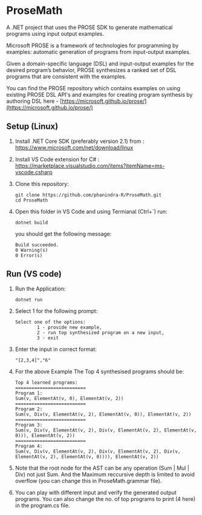 # ProseMath
A .NET project that uses the PROSE SDK to generate mathematical programs using input output examples.

Microsoft PROSE is a framework of technologies for programming by examples: automatic generation of programs from input-output examples.

Given a domain-specific language (DSL) and input-output examples for the desired program’s behavior, PROSE synthesizes a ranked set of DSL programs that are consistent with the examples.

You can find the PROSE repository which contains examples on using existing PROSE DSL API's and examples for creating program synthesis by authoring DSL here - 
[https://microsoft.github.io/prose/](https://microsoft.github.io/prose/)

## Setup (Linux)


1.  Install .NET Core SDK (preferably version 2.1) from : https://www.microsoft.com/net/download/linux

1.  Install VS Code extension for C# : https://marketplace.visualstudio.com/items?itemName=ms-vscode.csharp

1. Clone this repository:

    ```
    git clone https://github.com/phanindra-R/ProseMath.git
    cd ProseMath
    ```
    
1. Open this folder in VS Code and using Termianal (Ctrl+`) run:

    ```
    dotnet build
    ```
    
   you should get the following message:
    ```
    Build succeeded.
    0 Warning(s)
    0 Error(s)
    ```

## Run (VS code)

1. Run the Application:

    ```
    dotnet run
    ```
1. Select 1 for the following prompt:

    ```
    Select one of the options: 
            1 - provide new example, 
            2 - run top synthesized program on a new input, 
            3 - exit
    ```
1. Enter the input in correct format:

    ```
    "[2,3,4]","6"
    ```
1. For the above Example The Top 4 synthesised programs should be: 

    ```
    Top 4 learned programs:
    ==========================
    Program 1: 
    Sum(v, ElementAt(v, 0), ElementAt(v, 2))
    ==========================
    Program 2: 
    Sum(v, Div(v, ElementAt(v, 2), ElementAt(v, 0)), ElementAt(v, 2))
    ==========================
    Program 3: 
    Sum(v, Div(v, ElementAt(v, 2), Div(v, ElementAt(v, 2), ElementAt(v, 0))), ElementAt(v, 2))
    ==========================
    Program 4: 
    Sum(v, Div(v, ElementAt(v, 2), Div(v, ElementAt(v, 2), Div(v, ElementAt(v, 2), ElementAt(v, 0)))), ElementAt(v, 2))
    ```
    
1. Note that the root node for the AST can be any operation (Sum | Mul | Div) not just Sum. And the Maximum reccursive depth is limited to avoid overflow (you can change this in ProseMath.grammar file).

1. You can play with different input and verify the generated output programs. You can also change the no. of top programs to print (4 here) in the program.cs file.
